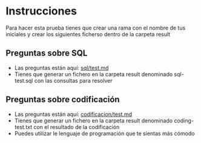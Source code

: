 

# Instrucciones

Para hacer esta prueba tienes que crear una rama con el nombre de tus iniciales y crear los siguientes ficherso dentro de la carpeta result

## Preguntas sobre SQL

* Las preguntas están aquí: [sql/test.md](sql/test.md)
* Tienes que generar un fichero en la carpeta result denominado sql-test.sql con las consultas para resolver 

## Preguntas sobre codificación

* Las preguntas están aquí: [codificacion/test.md](codificacion/test.md)
* Tienes que generar un fichero en la carpeta result denominado coding-test.txt con el resultado de la codificación
* Puedes utilizar le lenguaje de programación que te sientas más cómodo